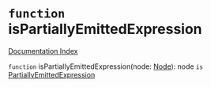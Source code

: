 # `function` isPartiallyEmittedExpression

[Documentation Index](../README.md)

`function` isPartiallyEmittedExpression(node: [Node](../private.interface.Node/README.md)): node `is` [PartiallyEmittedExpression](../private.interface.PartiallyEmittedExpression/README.md)
